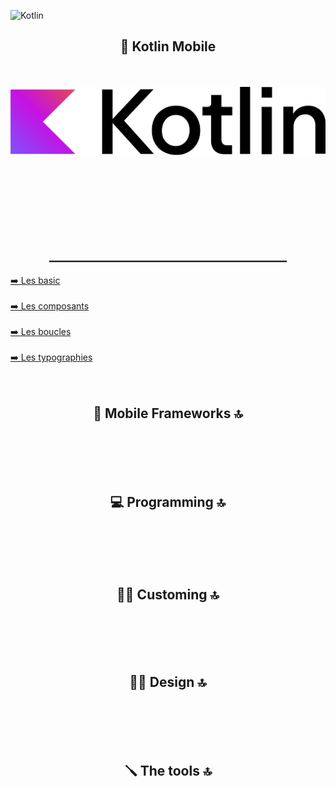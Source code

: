 ![Kotlin](https://img.shields.io/badge/kotlin-%237F52FF.svg?style=for-the-badge&logo=kotlin&logoColor=white)




<div align="center">
        <h2>📲 Kotlin Mobile </h2><br><br>
        <img src="base/Android_logo_2019.png">
</div><br><br>

<br><br><br><br>




<div align="center">
        <h2>______________________________________</h2>
</div>

<div align="left">
    <a href="https://github.com/Mika73100/Kotlin/blob/main/basic/README.md">➡️ Les basic </a>
</div>

<br>

<div align="left">
    <a href="https://github.com/Mika73100/Kotlin/blob/main/composants/README.md">➡️ Les composants</a>
</div>

<br>

<div align="left">
    <a href="https://github.com/Mika73100/Kotlin/blob/main/boucle/README.md">➡️ Les boucles</a>
</div>

<br>

<div align="left">
    <a href="https://github.com/Mika73100/Kotlin/blob/main/boucle/README.md">➡️ Les typographies</a>
</div>






<div align="center"><br><br>
        <h2>📲 Mobile Frameworks 🔝</h2><br><br>
</div>

<div align="center"><br><br>
        <h2>💻 Programming 🔝</h2><br><br>
</div>

<div align="center"><br><br>
        <h2>👨‍🎨 Customing 🔝</h2><br><br>
</div>

<div align="center"><br><br>
        <h2>✍🏼 Design 🔝</h2><br><br>
</div>


<div align="center"><br><br>
        <h2>🪛 The tools 🔝</h2><br><br>
</div>